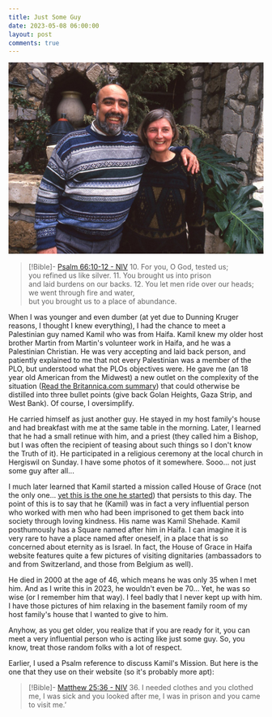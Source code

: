 ```yaml
---
title: Just Some Guy
date: 2023-05-08 06:00:00
layout: post
comments: true
---
```


<img src="/images/Kamil_Agnes.jpeg" alt="Image of Kamil and Agnes Shehade, from https://cnewa.org/">


> [!Bible]- [Psalm 66:10-12 - NIV](https://bolls.life/NIV/19/66/)
> 10. For you, O God, tested us;<br/>you refined us like silver.
> 11. You brought us into prison<br/>and laid burdens on our backs.
> 12. You let men ride over our heads;<br/>we went through fire and water,<br/>but you brought us to a place of abundance.


When I was younger and even dumber (at yet due to Dunning Kruger reasons, I thought I knew everything), I had the chance to meet a Palestinian guy named Kamil who was from Haifa. Kamil knew my older host brother Martin from Martin's volunteer work in Haifa, and he was a Palestinian Christian. He was very accepting and laid back person, and patiently explained to me that not every Palestinian was a member of the PLO, but understood what the PLOs objectives were. He gave me (an 18 year old American from the Midwest) a new outlet on the complexity of the situation ([Read the Britannica.com summary](https://www.britannica.com/topic/Palestine-Liberation-Organization)) that could otherwise be distilled into three bullet points (give back Golan Heights, Gaza Strip, and West Bank). Of course, I oversimplify. 

He carried himself as just another guy. He stayed in my host family's house and had breakfast with me at the same table in the morning. Later, I learned that he had a small retinue with him, and a priest (they called him a Bishop, but I was often the recipient of teasing about such things so I don't know the Truth of it). He participated in a religious ceremony at the local church in Hergiswil on Sunday. I have some photos of it somewhere. Sooo... not just some guy after all...

I much later learned that Kamil started a mission called House of Grace (not the only one... [yet this is the one he started](https://house-grace.org/)) that persists to this day. The point of this is to say that he (Kamil) was in fact a very influential person who worked with men who had been imprisoned to get them back into society through loving kindness. His name was Kamil Shehade. Kamil posthumously has a Square named after him in Haifa. I can imagine it is very rare to have a place named after oneself, in a place that is so concerned about eternity as is Israel. In fact, the House of Grace in Haifa website features quite a few pictures of visiting dignitaries (ambassadors to and from Switzerland, and those from Belgium as well). 

He died in 2000 at the age of 46, which means he was only 35 when I met him. And as I write this in 2023, he wouldn't even be 70... Yet, he was so wise (or I remember him that way). I feel badly that I never kept up with him. I have those pictures of him relaxing in the basement family room of my host family's house that I wanted to give to him.

Anyhow, as you get older, you realize that if you are ready for it, you can meet a very influential person who is acting like just some guy. So, you know, treat those random folks with a lot of respect.

Earlier, I used a Psalm reference to discuss Kamil's Mission. But here is the one that they use on their website (so it's probably more apt):

> [!Bible]- [Matthew 25:36 - NIV](https://bolls.life/NIV/40/25/)
> 36. I needed clothes and you clothed me, I was sick and you looked after me, I was in prison and you came to visit me.’
